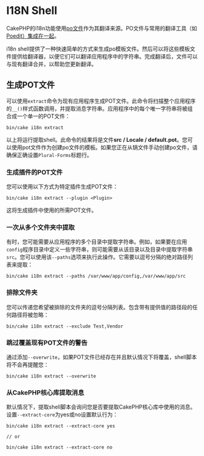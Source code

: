 # I18N Shell

CakePHP的i18n功能使用[po文件](http://en.wikipedia.org/wiki/GNU_gettext)作为其翻译来源。PO文件与常用的翻译工具（如[Poedit）集成在一起](http://www.poedit.net/)。

i18n shell提供了一种快速简单的方式来生成po模板文件。然后可以将这些模板文件提供给翻译器，以便它们可以翻译应用程序中的字符串。完成翻译后，文件可以与现有翻译合并，以帮助您更新翻译。

## 生成POT文件

可以使用`extract`命令为现有应用程序生成POT文件。此命令将扫描整个应用程序的`__()`样式函数调用，并提取消息字符串。应用程序中的每个唯一字符串将被组合成一个单一的POT文件：

```
bin/cake i18n extract
```

以上将运行提取shell。此命令的结果将是文件**src / Locale / default.pot**。您可以使用pot文件作为创建po文件的模板。如果您正在从锅文件手动创建po文件，请确保正确设置`Plural-Forms`标题行。

### 生成插件的POT文件

您可以使用以下方式为特定插件生成POT文件：

```
bin/cake i18n extract --plugin <Plugin>
```

这将生成插件中使用的所需POT文件。

### 一次从多个文件夹中提取

有时，您可能需要从应用程序的多个目录中提取字符串。例如，如果要在应用`config`程序目录中定义一些字符串，则可能需要从该目录以及目录中提取字符串`src`。您可以使用该`--paths`选项来执行此操作。它需要以逗号分隔的绝对路径列表来提取：

```
bin/cake i18n extract --paths /var/www/app/config,/var/www/app/src
```

### 排除文件夹

您可以传递您希望被排除的文件夹的逗号分隔列表。包含带有提供值的路径段的任何路径将被忽略：

```
bin/cake i18n extract --exclude Test,Vendor
```

### 跳过覆盖现有POT文件的警告

通过添加`--overwrite`，如果POT文件已经存在并且默认情况下将覆盖，shell脚本将不会再提醒您：

```
bin/cake i18n extract --overwrite
```

### 从CakePHP核心库提取消息

默认情况下，提取shell脚本会询问您是否要提取CakePHP核心库中使用的消息。设置`--extract-core`为yes或no设置默认行为：

```
bin/cake i18n extract --extract-core yes

// or

bin/cake i18n extract --extract-core no
```



